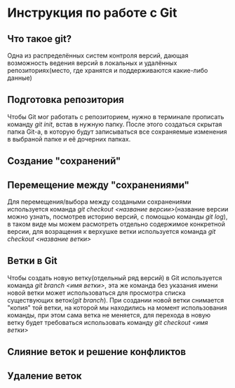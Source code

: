 # Инструкция по работе с Git

## Что такое git?
Одна из распределённых систем контроля версий, дающая возможность ведения версий в локальных и удалённых репозиториях(место, где хранятся и поддерживаются какие-либо данные)   
## Подготовка репозитория
Чтобы Git мог работать с репозиторием, нужно в терминале прописать команду *git init*, встав в нужную папку. После этого создаться скрытая папка Git-а, в которую будут записываться все сохраняемые изменения в выбраной папке и её дочерних папках.
## Создание "сохранений"

## Перемещение между "сохранениями"
Для перемещения/выбора между создаными сохранениями используется команда *git checkout <название версии>*(название версии можно узнать, посмотрев историю версий, с помощью команды *git log*), в таком виде мы можем расмотреть отдельно содержимое конкретной версии, для возращения к верхушке ветки используется команда *git checkout <название ветки>*

## Ветки в Git
Чтобы создать новую ветку(отдельный ряд версий) в Git используется команда *git branch <имя ветки>*, эта же команда без указания имени новой ветки может использоваться для просмотра списка существующих веток(*git branch*). При создании новой ветки снимается "копия" той ветки, на которой мы находились на момент использования команды, при этом сама ветка не меняется, для перехода в новую ветку будет требоваться использовать команду *git checkout <имя ветки>*
## Слияние веток и решение конфликтов

## Удаление веток